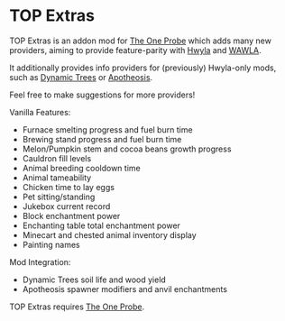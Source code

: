 # TOP Extras

TOP Extras is an addon mod for [The One Probe](https://github.com/McJtyMods/TheOneProbe) which adds many new providers, aiming to provide feature-parity with [Hwyla](https://github.com/TehNut-Mods/HWYLA) and [WAWLA](https://github.com/Darkhax-Minecraft/WAWLA). 

It additionally provides info providers for (previously) Hwyla-only mods, such as [Dynamic Trees](https://github.com/DynamicTreesTeam/DynamicTrees) or [Apotheosis](https://github.com/Shadows-of-Fire/Apotheosis/).

Feel free to make suggestions for more providers!

Vanilla Features:
* Furnace smelting progress and fuel burn time
* Brewing stand progress and fuel burn time
* Melon/Pumpkin stem and cocoa beans growth progress
* Cauldron fill levels
* Animal breeding cooldown time
* Animal tameability
* Chicken time to lay eggs
* Pet sitting/standing
* Jukebox current record
* Block enchantment power
* Enchanting table total enchantment power
* Minecart and chested animal inventory display
* Painting names

Mod Integration:
* Dynamic Trees soil life and wood yield
* Apotheosis spawner modifiers and anvil enchantments

TOP Extras requires [The One Probe](https://github.com/McJtyMods/TheOneProbe).
